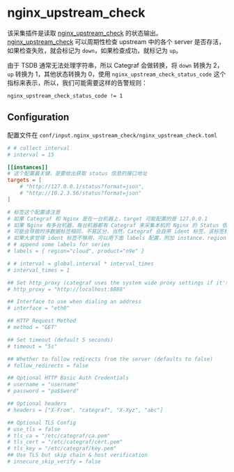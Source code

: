 # nginx_upstream_check

该采集插件是读取 [nginx_upstream_check](https://github.com/yaoweibin/nginx_upstream_check_module) 的状态输出。[nginx_upstream_check](https://github.com/yaoweibin/nginx_upstream_check_module) 可以周期性检查 upstream 中的各个 server 是否存活，如果检查失败，就会标记为 `down`，如果检查成功，就标记为 `up`。

由于 TSDB 通常无法处理字符串，所以 Categraf 会做转换，将 `down` 转换为 2， `up` 转换为 1，其他状态转换为 0，使用 `nginx_upstream_check_status_code` 这个指标来表示，所以，我们可能需要这样的告警规则：

```
nginx_upstream_check_status_code != 1
```

## Configuration

配置文件在 `conf/input.nginx_upstream_check/nginx_upstream_check.toml`

```toml
# # collect interval
# interval = 15

[[instances]]
# 这个配置最关键，是要给出获取 status 信息的接口地址
targets = [
    # "http://127.0.0.1/status?format=json",
    # "http://10.2.3.56/status?format=json"
]

# 标签这个配置请注意
# 如果 Categraf 和 Nginx 是在一台机器上，target 可能配置的是 127.0.0.1
# 如果 Nginx 有多台机器，每台机器都有 Categraf 来采集本机的 Nginx 的 Status 信息
# 可能会导致时序数据标签相同，不易区分，当然，Categraf 会自带 ident 标签，该标签标识本机机器名
# 如果大家觉得 ident 标签不够用，可以用下面 labels 配置，附加 instance、region 之类的标签
# # append some labels for series
# labels = { region="cloud", product="n9e" }

# # interval = global.interval * interval_times
# interval_times = 1

## Set http_proxy (categraf uses the system wide proxy settings if it's is not set)
# http_proxy = "http://localhost:8888"

## Interface to use when dialing an address
# interface = "eth0"

## HTTP Request Method
# method = "GET"

## Set timeout (default 5 seconds)
# timeout = "5s"

## Whether to follow redirects from the server (defaults to false)
# follow_redirects = false

## Optional HTTP Basic Auth Credentials
# username = "username"
# password = "pa$$word"

## Optional headers
# headers = ["X-From", "categraf", "X-Xyz", "abc"]

## Optional TLS Config
# use_tls = false
# tls_ca = "/etc/categraf/ca.pem"
# tls_cert = "/etc/categraf/cert.pem"
# tls_key = "/etc/categraf/key.pem"
## Use TLS but skip chain & host verification
# insecure_skip_verify = false
```